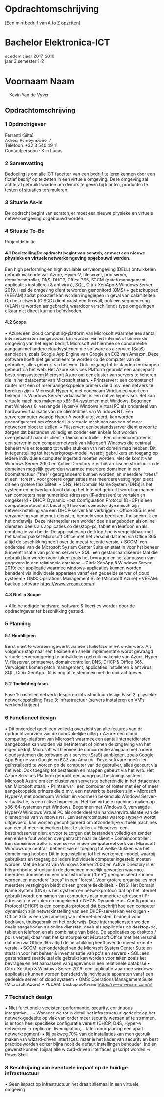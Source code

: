 # Opdrachtomschrijving

[Een mini bedrijf van A to Z opzetten]

# Bachelor Elektronica-ICT
academiejaar 2017-2018\
jaar 3 semester 1-2

 # Voornaam Naam
 Kevin Van de Vyver
 
## Opdrachtomschrijving

### 1	Opdrachtgever
Ferranti (Silta)\
Adres: Romeynsweel 7\
Telefoon: +32 3 540 49 11\
Contactpersoon : Kim Lucas

### 2	Samenvatting
Bedoeling is om alle ICT facetten van een bedrijf te leren kennen door een fictief bedrijf op te zetten in een virtuele omgeving. Deze omgeving zal achteraf gebruikt worden om demo’s te geven bij klanten, producten te testen of situaties te simuleren. 

### 3	Situatie As-Is
De opdracht begint van scratch, er moet een nieuwe physieke en virtuele netwerkomgeving opgebouwd  worden.

### 4	Situatie To-Be
Projectdefinitie

#### 4.1	DoelstellingDe opdracht begint van scratch, er moet een nieuwe physieke en virtuele netwerkomgeving opgebouwd  worden.
Een high performing en high available serveromgeving (DELL) ontwikkelen gebruik makende van Azure, Hyper-V, fileserver, printserver, domaincontroller, DNS, DHCP, Office 365, SCCM (patch management, applicaties installeren & antivirus), SQL, Citrix XenApp & Windows Server 2019. Heel de omgeving dient te worden gemonitord (OMS) + gebackupped (VEEAM) zodat proactief kan worden ingegrepen in geval van calamiteiten. Op het netwerk (CISCO) dient naast een firewall, ook een segmentering (VLAN) te worden aangebracht, waardoor verschillende type omgevingen elkaar niet direct kunnen beïnvloeden.

#### 4.2	Scope
•	Azure: een cloud computing-platform van Microsoft waarmee een aantal internetdiensten aangeboden kan worden via het internet of binnen de omgeving van het eigen bedrijf. Microsoft wil hiermee de concurrentie aangaan met andere cloudsystemen die software as a service (SaaS) aanbieden, zoals Google App Engine van Google en EC2 van Amazon. Deze software hoeft niet geïnstalleerd te worden op de computer van de gebruiker, alles gebeurt via het web. Ook toegang tot bestanden en mappen gebeurt via het web. Het Azure Services Platform gebruikt een aangepast besturingssysteem Microsoft Azure om een cluster van servers te beheren die in het datacenter van Microsoft staan.
•	Printserver : een computer of router met één of meer aangekoppelde printers die d.m.v. een netwerk te bereiken zijn
•	Microsoft Hyper-V, met codenaam Viridian en voorheen bekend als Windows Server-virtualisatie, is een native hypervisor. Het kan virtuele machines maken op x86-64-systemen met Windows. Begonnen met Windows 8, vervangde Hyper-V Windows Virtual PC als onderdeel van hardwarevirtualisatie van de clientedities van Windows NT. Een servercomputer waarop Hyper-V wordt uitgevoerd, kan worden geconfigureerd om afzonderlijke virtuele machines aan een of meer netwerken bloot te stellen.
•	Fileserver: een bestandsserver dient ervoor te zorgen dat bestanden volledig en zonder een enkele fout worden overgebracht naar de client
•	Domaincontroller : 
Een domeincontroller is een server in een computernetwerk van Microsoft Windows die centraal beheert wie er toegang tot welke stukken van het domein mag hebben. Dit in tegenstelling tot het werkgroep-model, waarbij gebruikers en toegang op iedere individuele computer ingesteld moeten worden.
Met de komst van Windows Server 2000 en Active Directory is er hiërarchische structuur in de domeinen mogelijk geworden waarmee meerdere domeinen in een boomstructuur ("tree") georganiseerd kunnen worden, en meerdere "trees" in een "forest". Voor grotere organisaties met meerdere vestigingen biedt dit een grotere flexibiliteit.
•	DNS: Het Domain Name System (DNS) is het systeem en netwerkprotocol dat op het Internet gebruikt wordt om namen van computers naar numerieke adressen (IP-adressen) te vertalen en omgekeerd
•	DHCP: Dynamic Host Configuration Protocol (DHCP) is een computerprotocol dat beschrijft hoe een computer dynamisch zijn netwerkinstelling van een DHCP-server kan verkrijgen
•	Office 365: is een verzameling van internet-diensten, bedoeld voor bedrijven, thuisgebruik en het onderwijs. Deze internetdiensten worden deels aangeboden als online diensten, deels als applicaties op desktop-pc, tablet en telefoon en als combinatie van beide. De applicaties op desktop / pc is vergelijkbaar met het kantoorpakket Microsoft Office met het verschil dat men via Office 365 altijd de beschikking heeft over de meest recente versie.
•	SCCM: een onderdeel van de Microsoft System Center Suite en staat in voor het beheer & inventarisatie van pc's en servers
•	SQL: een gestandaardiseerde taal die gebruikt kan worden voor taken zoals het bevragen en het aanpassen van gegevens in een relationele database
•	Citrix XenApp & Windows Server 2019: een applicatie waarmee windows-applicaties kunnen worden benaderd via individuele apparaten vanaf een gedeelde server of cloud systeem
•	OMS: Operations Management Suite (Microsoft Azure)
•	VEEAM: backup software https://www.veeam.com/nl

#### 4.3	Niet in Scope
•	Alle benodigde hardware, software & licenties worden door de opdrachtgever ter beschikking gesteld.

### 5	Planning
#### 5.1	Hoofdlijnen
Eerst dient te worden ingewerkt via een studiefase in het onderwerp.
Als volgende stap naar een flexibele en snelle implementatie wordt gevraagd virtuele serveromgeving te ontwikkelen gebruik makende van Azure, Hyper-V, fileserver, printserver, domaincontroller, DNS, DHCP & Office 365.
Vervolgens komen patch management, applicaties installeren & antivirus, SQL, Citrix XenApp.
Dit is nog af te stemmen met de opdrachtgever.

#### 5.2	Toelichting fases
Fase 1: opstellen netwerk desgin en infrastructuur design
Fase 2: physieke netwerk opstelling
Fase 3: infrastructuur (servers installeren en VM's werkend krijgen)

### 6	Functioneel design
•	Dit onderdeel geeft een volledig overzicht van alle features van  de opdracht voorzien van de noodzakelijke uitleg
•	Azure: een cloud computing-platform van Microsoft waarmee een aantal internetdiensten aangeboden kan worden via het internet of binnen de omgeving van het eigen bedrijf. Microsoft wil hiermee de concurrentie aangaan met andere cloudsystemen die software as a service (SaaS) aanbieden, zoals Google App Engine van Google en EC2 van Amazon. Deze software hoeft niet geïnstalleerd te worden op de computer van de gebruiker, alles gebeurt via het web. Ook toegang tot bestanden en mappen gebeurt via het web. Het Azure Services Platform gebruikt een aangepast besturingssysteem Microsoft Azure om een cluster van servers te beheren die in het datacenter van Microsoft staan.
•	Printserver : een computer of router met één of meer aangekoppelde printers die d.m.v. een netwerk te bereiken zijn
•	Microsoft Hyper-V, met codenaam Viridian en voorheen bekend als Windows Server-virtualisatie, is een native hypervisor. Het kan virtuele machines maken op x86-64-systemen met Windows. Begonnen met Windows 8, vervangde Hyper-V Windows Virtual PC als onderdeel van hardwarevirtualisatie van de clientedities van Windows NT. Een servercomputer waarop Hyper-V wordt uitgevoerd, kan worden geconfigureerd om afzonderlijke virtuele machines aan een of meer netwerken bloot te stellen.
•	Fileserver: een bestandsserver dient ervoor te zorgen dat bestanden volledig en zonder een enkele fout worden overgebracht naar de client
•	Domaincontroller : 
Een domeincontroller is een server in een computernetwerk van Microsoft Windows die centraal beheert wie er toegang tot welke stukken van het domein mag hebben. Dit in tegenstelling tot het werkgroep-model, waarbij gebruikers en toegang op iedere individuele computer ingesteld moeten worden.
Met de komst van Windows Server 2000 en Active Directory is er hiërarchische structuur in de domeinen mogelijk geworden waarmee meerdere domeinen in een boomstructuur ("tree") georganiseerd kunnen worden, en meerdere "trees" in een "forest". Voor grotere organisaties met meerdere vestigingen biedt dit een grotere flexibiliteit.
•	DNS: Het Domain Name System (DNS) is het systeem en netwerkprotocol dat op het Internet gebruikt wordt om namen van computers naar numerieke adressen (IP-adressen) te vertalen en omgekeerd
•	DHCP: Dynamic Host Configuration Protocol (DHCP) is een computerprotocol dat beschrijft hoe een computer dynamisch zijn netwerkinstelling van een DHCP-server kan verkrijgen
•	Office 365: is een verzameling van internet-diensten, bedoeld voor bedrijven, thuisgebruik en het onderwijs. Deze internetdiensten worden deels aangeboden als online diensten, deels als applicaties op desktop-pc, tablet en telefoon en als combinatie van beide. De applicaties op desktop / pc is vergelijkbaar met het kantoorpakket Microsoft Office met het verschil dat men via Office 365 altijd de beschikking heeft over de meest recente versie.
•	SCCM: een onderdeel van de Microsoft System Center Suite en staat in voor het beheer & inventarisatie van pc's en servers
•	SQL: een gestandaardiseerde taal die gebruikt kan worden voor taken zoals het bevragen en het aanpassen van gegevens in een relationele database
•	Citrix XenApp & Windows Server 2019: een applicatie waarmee windows-applicaties kunnen worden benaderd via individuele apparaten vanaf een gedeelde server of cloud systeem
•	OMS: Operations Management Suite (Microsoft Azure)
•	VEEAM: backup software https://www.veeam.com/nl

### 7	 Technisch design
•	Niet functionele vereisten: performantie, security, continuous integration,… 
•	Wanneer we tot in detail het infrastructuur-gedeelte op het netwerk-gedeelte op vlak van onder meer security wensen af te stemmen, is er toch heel specifieke configuratie vereist (DHCP, DNS, Hyper-V netwerken -> replicatie, livemigration,... laten doorgaan op een apart netwerksegment)
•	Bij pakweg 70% van de installaties kan men gebruik maken van wizard-driven interfaces, maar in het kader van security en best practice worden echter bijna nooit de default instellingen behouden. Indien gewenst kunnen (bijna) alle wizard-driven interfaces gescript worden => PowerShell

### 8	Beschrijving van eventuele impact op de huidige infrastructuur
•	Geen impact op infrastructuur, het draait allemaal in een virtuele omgeving
